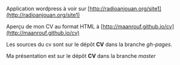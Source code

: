 Application wordpress à voir sur [http://radioanjouan.org/site1](http://radioanjouan.org/site1)

Aperçu de mon CV au format HTML à [http://maanrouf.github.io/cv](http://maanrouf.github.io/cv)

Les sources du cv sont sur le dépôt **CV** dans la branche _gh-pages_.

Ma présentation est sur le dépôt **CV** dans la branche _master_
